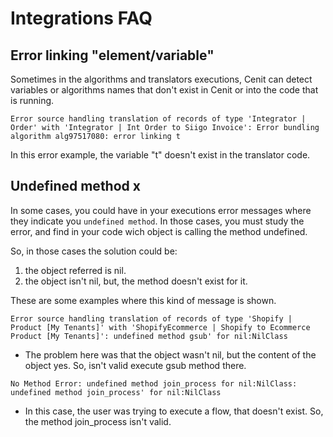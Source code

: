 # Integrations FAQ

## Error linking "element/variable"

Sometimes in the algorithms and translators executions, Cenit can detect variables or algorithms names that don't exist in Cenit or into the code that is running.

`
Error source handling translation of records of type 'Integrator | Order' with 'Integrator | Int Order to Siigo Invoice': Error bundling algorithm alg97517080: error linking t
`

In this error example, the variable "t" doesn't exist in the translator code.

## Undefined method x

In some cases, you could have in your executions error messages where they indicate you `undefined method`. In those cases, you must study the error, and find in your code wich object is calling the method undefined. 

So, in those cases the solution could be:

1. the object referred is nil.
2. the object isn't nil, but, the method doesn't exist for it.

These are some examples where this kind of message is shown.

`
Error source handling translation of records of type 'Shopify | Product [My Tenants]' with 'ShopifyEcommerce | Shopify to Ecommerce Product [My Tenants]': undefined method gsub' for nil:NilClass
`

- The problem here was that the object wasn't nil, but the content of the object yes. So, isn't valid execute gsub method there.

`
No Method Error: undefined method join_process for nil:NilClass: undefined method join_process' for nil:NilClass
`
- In this case, the user was trying to execute a flow, that doesn't exist. So, the method join_process isn't valid.